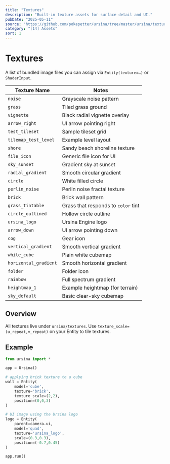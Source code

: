 ```yaml
---
title: "Textures"
description: "Built-in texture assets for surface detail and UI."
pubDate: "2025-05-11"
source: "https://github.com/pokepetter/ursina/tree/master/ursina/textures"
category: "[14] Assets"
sort: 1
---
```


# Textures

A list of bundled image files you can assign via `Entity(texture=…)` or `ShaderInput`.

| Texture Name        | Notes                                    |
|---------------------|------------------------------------------|
| `noise`             | Grayscale noise pattern                  |
| `grass`             | Tiled grass ground                       |
| `vignette`          | Black radial vignette overlay            |
| `arrow_right`       | UI arrow pointing right                  |
| `test_tileset`      | Sample tileset grid                      |
| `tilemap_test_level`| Example level layout                     |
| `shore`             | Sandy beach shoreline texture            |
| `file_icon`         | Generic file icon for UI                 |
| `sky_sunset`        | Gradient sky at sunset                   |
| `radial_gradient`   | Smooth circular gradient                 |
| `circle`            | White filled circle                      |
| `perlin_noise`      | Perlin noise fractal texture             |
| `brick`             | Brick wall pattern                       |
| `grass_tintable`    | Grass that responds to `color` tint      |
| `circle_outlined`   | Hollow circle outline                    |
| `ursina_logo`       | Ursina Engine logo                       |
| `arrow_down`        | UI arrow pointing down                   |
| `cog`               | Gear icon                                |
| `vertical_gradient` | Smooth vertical gradient                 |
| `white_cube`        | Plain white cubemap                      |
| `horizontal_gradient` | Smooth horizontal gradient             |
| `folder`            | Folder icon                              |
| `rainbow`           | Full spectrum gradient                   |
| `heightmap_1`       | Example heightmap (for terrain)         |
| `sky_default`       | Basic clear-sky cubemap                  |

## Overview

All textures live under `ursina/textures`. Use `texture_scale=(u_repeat,v_repeat)` on your Entity to tile textures.

## Example

```python
from ursina import *

app = Ursina()

# applying brick texture to a cube
wall = Entity(
    model='cube',
    texture='brick',
    texture_scale=(2,2),
    position=(0,0,3)
)

# UI image using the Ursina logo
logo = Entity(
    parent=camera.ui,
    model='quad',
    texture='ursina_logo',
    scale=(0.3,0.3),
    position=(-0.7,0.45)
)

app.run()
```